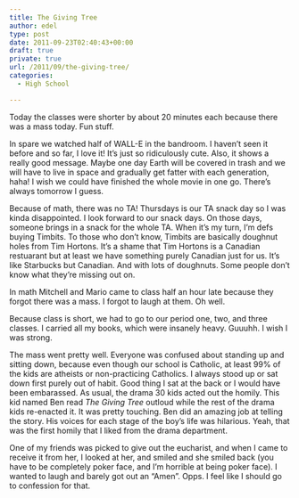 ```yaml
---
title: The Giving Tree
author: edel
type: post
date: 2011-09-23T02:40:43+00:00
draft: true
private: true
url: /2011/09/the-giving-tree/
categories:
  - High School

---
```

Today the classes were shorter by about 20 minutes each because there was a mass today. Fun stuff.

In spare we watched half of WALL-E in the bandroom. I haven&#8217;t seen it before and so far, I love it! It&#8217;s just so ridiculously cute. Also, it shows a really good message. Maybe one day Earth will be covered in trash and we will have to live in space and gradually get fatter with each generation, haha! I wish we could have finished the whole movie in one go. There&#8217;s always tomorrow I guess.

Because of math, there was no TA! Thursdays is our TA snack day so I was kinda disappointed. I look forward to our snack days. On those days, someone brings in a snack for the whole TA. When it&#8217;s my turn, I&#8217;m defs buying Timbits. To those who don&#8217;t know, Timbits are basically doughnut holes from Tim Hortons. It&#8217;s a shame that Tim Hortons is a Canadian restuarant but at least we have something purely Canadian just for us. It&#8217;s like Starbucks but Canadian. And with lots of doughnuts. Some people don&#8217;t know what they&#8217;re missing out on.

In math Mitchell and Mario came to class half an hour late because they forgot there was a mass. I forgot to laugh at them. Oh well.

Because class is short, we had to go to our period one, two, and three classes. I carried all my books, which were insanely heavy. Guuuhh. I wish I was strong.

The mass went pretty well. Everyone was confused about standing up and sitting down, because even though our school is Catholic, at least 99% of the kids are atheists or non-practicing Catholics. I always stood up or sat down first purely out of habit. Good thing I sat at the back or I would have been embarassed. As usual, the drama 30 kids acted out the homily. This kid named Ben read _The Giving Tree_ outloud while the rest of the drama kids re-enacted it. It was pretty touching. Ben did an amazing job at telling the story. His voices for each stage of the boy&#8217;s life was hilarious. Yeah, that was the first homily that I liked from the drama department.

One of my friends was picked to give out the eucharist, and when I came to receive it from her, I looked at her, and smiled and she smiled back (you have to be completely poker face, and I&#8217;m horrible at being poker face). I wanted to laugh and barely got out an &#8220;Amen&#8221;. Opps. I feel like I should go to confession for that.

<ol class="footnote">
</ol>